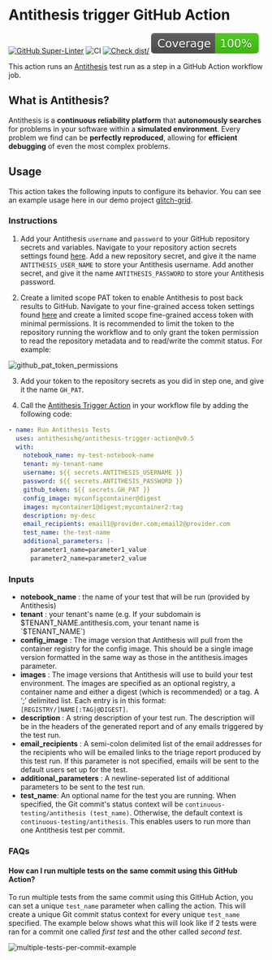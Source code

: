 # Antithesis trigger GitHub Action

[![GitHub Super-Linter](https://github.com/actions/typescript-action/actions/workflows/linter.yml/badge.svg)](https://github.com/super-linter/super-linter)
![CI](https://github.com/actions/typescript-action/actions/workflows/ci.yml/badge.svg)
[![Check dist/](https://github.com/actions/typescript-action/actions/workflows/check-dist.yml/badge.svg)](https://github.com/actions/typescript-action/actions/workflows/check-dist.yml)
[![Coverage](./badges/coverage.svg)](./badges/coverage.svg)

This action runs an [Antithesis](https://www.antithesis.com/) test run as a step
in a GitHub Action workflow job.

## What is Antithesis?

Antithesis is a **continuous reliability platform** that **autonomously
searches** for problems in your software within a **simulated environment**.
Every problem we find can be **perfectly reproduced**, allowing for **efficient
debugging** of even the most complex problems.

## Usage

This action takes the following inputs to configure its behavior. You can see an
example usage here in our demo project
[glitch-grid](https://github.com/antithesishq/glitch-grid/blob/main/.github/workflows/ci_integration_go.yml).

### Instructions

1. Add your Antithesis `username` and `password` to your GitHub repository
   secrets and variables. Navigate to your repository action secrets settings
   found
   [here](https://github.com/<org_name>/<repo_name>/settings/secrets/actions).
   Add a new repository secret, and give it the name `ANTITHESIS_USER_NAME` to
   store your Antithesis username. Add another secret, and give it the name
   `ANTITHESIS_PASSWORD` to store your Antithesis password.

2. Create a limited scope PAT token to enable Antithesis to post back results to
   GitHub. Navigate to your fine-grained access token settings found
   [here](https://github.com/settings/tokens?type=beta) and create a limited
   scope fine-grained access token with minimal permissions. It is recommended
   to limit the token to the repository running the workflow and to only grant
   the token permission to read the repository metadata and to read/write the
   commit status. For example:

![github_pat_token_permissions](https://github.com/antithesishq/antithesis-trigger-action/assets/3439582/935c5c58-e158-4558-a455-9a5f99d48c8b)

3. Add your token to the repository secrets as you did in step one, and give it
   the name `GH_PAT`.

4. Call the
   [Antithesis Trigger Action](https://github.com/antithesishq/antithesis-trigger-action)
   in your workflow file by adding the following code:

```yml
- name: Run Antithesis Tests
  uses: antithesishq/antithesis-trigger-action@v0.5
  with:
    notebook_name: my-test-notebook-name
    tenant: my-tenant-name
    username: ${{ secrets.ANTITHESIS_USERNAME }}
    password: ${{ secrets.ANTITHESIS_PASSWORD }}
    github_token: ${{ secrets.GH_PAT }}
    config_image: myconfigcontainer@digest
    images: mycontainer1@digest;mycontainer2:tag
    description: my-desc
    email_recipients: email1@provider.com;email2@provider.com
    test_name: the-test-name
    additional_parameters: |-
      parameter1_name=parameter1_value
      parameter2_name=parameter2_value
```

### Inputs

- **notebook_name** : the name of your test that will be run (provided by
  Antithesis)
- **tenant** : your tenant's name (e.g. If your subdomain is
  $TENANT_NAME.antithesis.com, your tenant name is `$TENANT_NAME`)
- **config_image** : The image version that Antithesis will pull from the
  container registry for the config image. This should be a single image version
  formatted in the same way as those in the antithesis.images parameter.
- **images** : The image versions that Antithesis will use to build your test
  environment. The images are specified as an optional registry, a container
  name and either a digest (which is recommended) or a tag. A ‘;’ delimited
  list. Each entry is in this format: `[REGISTRY/]NAME[:TAG|@DIGEST]`.
- **description** : A string description of your test run. The description will
  be in the headers of the generated report and of any emails triggered by the
  test run.
- **email_recipients** : A semi-colon delimited list of the email addresses for
  the recipients who will be emailed links to the triage report produced by this
  test run. If this parameter is not specified, emails will be sent to the
  default users set up for the test.
- **additional_parameters** : A newline-seperated list of additional parameters
  to be sent to the test run.
- **test_name**: An optional name for the test you are running. When specified,
  the Git commit's status context will be
  `continuous-testing/antithesis (test_name)`. Otherwise, the default context is
  `continuous-testing/antithesis`. This enables users to run more than one
  Antithesis test per commit.

### FAQs

#### How can I run multiple tests on the same commit using this GitHub Action?

To run multiple tests from the same commit using this GitHub Action, you can set
a unique `test_name` parameter when calling the action. This will create a
unique Git commit status context for every unique `test_name` specified. The
example below shows what this will look like if 2 tests were ran for a commit
one called _first test_ and the other called _second test_.

![multiple-tests-per-commit-example](https://github.com/user-attachments/assets/dfde256c-74b1-4204-b1e7-4ab290a58bfe)
